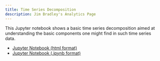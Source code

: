 ```yaml
---
title: Time Series Decomposition
description: Jim Bradley's Analytics Page
---
```


This Jupyter notebook shows a basic time series decomposition aimed at understanding the basic components one might find in such time series data.

- [Jupyter Notebook (html format)](TimeSeriesDecompositionStart.html)
- [Jupyter Notebook (.ipynb format)](TimeSeriesDecompositionStart.ipynb)
